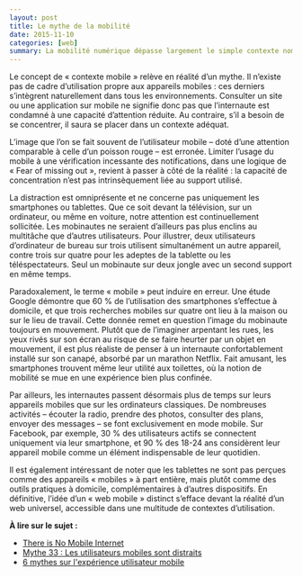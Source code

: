 ```yaml
---
layout: post
title: Le mythe de la mobilité
date: 2015-11-10
categories: [web]
summary: La mobilité numérique dépasse largement le simple contexte nomade, redéfinissant nos habitudes d'utilisation des appareils connectés.
---
```


Le concept de « contexte mobile » relève en réalité d’un mythe. Il n’existe pas de cadre d’utilisation propre aux appareils mobiles : ces derniers s’intègrent naturellement dans tous les environnements. Consulter un site ou une application sur mobile ne signifie donc pas que l’internaute est condamné à une capacité d’attention réduite. Au contraire, s’il a besoin de se concentrer, il saura se placer dans un contexte adéquat.

L’image que l’on se fait souvent de l’utilisateur mobile – doté d’une attention comparable à celle d’un poisson rouge – est erronée. Limiter l’usage du mobile à une vérification incessante des notifications, dans une logique de « Fear of missing out », revient à passer à côté de la réalité : la capacité de concentration n’est pas intrinsèquement liée au support utilisé.

La distraction est omniprésente et ne concerne pas uniquement les smartphones ou tablettes. Que ce soit devant la télévision, sur un ordinateur, ou même en voiture, notre attention est continuellement sollicitée. Les mobinautes ne seraient d’ailleurs pas plus enclins au multitâche que d’autres utilisateurs. Pour illustrer, deux utilisateurs d’ordinateur de bureau sur trois utilisent simultanément un autre appareil, contre trois sur quatre pour les adeptes de la tablette ou les téléspectateurs. Seul un mobinaute sur deux jongle avec un second support en même temps.

Paradoxalement, le terme « mobile » peut induire en erreur. Une étude Google démontre que 60 % de l’utilisation des smartphones s’effectue à domicile, et que trois recherches mobiles sur quatre ont lieu à la maison ou sur le lieu de travail. Cette donnée remet en question l’image du mobinaute toujours en mouvement. Plutôt que de l’imaginer arpentant les rues, les yeux rivés sur son écran au risque de se faire heurter par un objet en mouvement, il est plus réaliste de penser à un internaute confortablement installé sur son canapé, absorbé par un marathon Netflix. Fait amusant, les smartphones trouvent même leur utilité aux toilettes, où la notion de mobilité se mue en une expérience bien plus confinée.

Par ailleurs, les internautes passent désormais plus de temps sur leurs appareils mobiles que sur les ordinateurs classiques. De nombreuses activités – écouter la radio, prendre des photos, consulter des plans, envoyer des messages – se font exclusivement en mode mobile. Sur Facebook, par exemple, 30 % des utilisateurs actifs se connectent uniquement via leur smartphone, et 90 % des 18-24 ans considèrent leur appareil mobile comme un élément indispensable de leur quotidien.

Il est également intéressant de noter que les tablettes ne sont pas perçues comme des appareils « mobiles » à part entière, mais plutôt comme des outils pratiques à domicile, complémentaires à d’autres dispositifs. En définitive, l’idée d’un « web mobile » distinct s’efface devant la réalité d’un web universel, accessible dans une multitude de contextes d’utilisation.

<p><strong>À lire sur le sujet :</strong></p>
<ul>
  <li>
    <a href="http://www.smashingmagazine.com/2013/02/there-is-no-mobile-internet/">There is No Mobile Internet</a>
  </li>
  <li>
    <a href="http://uxmyths.com/post/99302792550/myth-33-mobile-users-are-distracted">Mythe 33 : Les utilisateurs mobiles sont distraits</a>
  </li>
  <li>
    <a href="http://neoinsight.com/insights/articles/2011/11/09/6-myths-about-the-mobile-user-experience/">6 mythes sur l'expérience utilisateur mobile</a>
  </li>
</ul>
